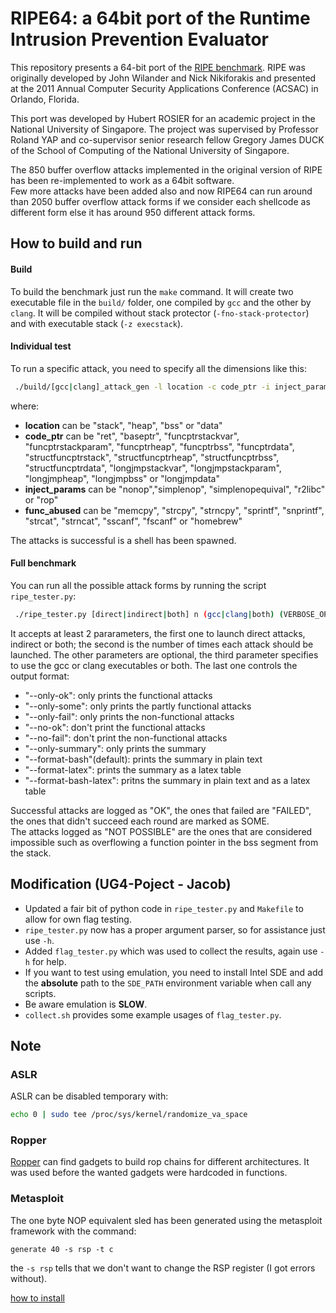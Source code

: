 # RIPE64: a 64bit port of the Runtime Intrusion Prevention Evaluator
This repository presents a 64-bit port of the [RIPE benchmark](https://github.com/johnwilander/RIPE).
RIPE was originally developed by John Wilander and Nick Nikiforakis and
presented at the 2011 Annual Computer Security Applications Conference (ACSAC) in Orlando, Florida.

This port was developed by Hubert ROSIER for an academic project in the National University of Singapore.
The project was supervised by Professor Roland YAP and co-supervisor senior research fellow Gregory James DUCK
of the School of Computing of the National University of Singapore.

The 850 buffer overflow attacks implemented in the original version of RIPE has been re-implemented to work as a 64bit software.  
Few more attacks have been added also and now RIPE64 can run around than 2050 buffer overflow attack forms if
we consider each shellcode as different form else it has around 950 different attack forms.

## How to build and run
#### Build
To build the benchmark just run the `make` command.
It will create two executable file in the `build/` folder, one compiled by
`gcc` and the other by `clang`.
It will be compiled without stack protector (`-fno-stack-protector`) and with executable 
stack (`-z execstack`).  

#### Individual test
To run a specific attack, you need to specify all the dimensions like this:
```bash
 ./build/[gcc|clang]_attack_gen -l location -c code_ptr -i inject_param -t [direct|indirect] -f func_abused [-d t]
```
where:  
  - __location__ can be "stack", "heap", "bss" or "data"
  - __code\_ptr__ can be "ret", "baseptr", "funcptrstackvar", "funcptrstackparam",
"funcptrheap", "funcptrbss", "funcptrdata", "structfuncptrstack", "structfuncptrheap",
"structfuncptrbss", "structfuncptrdata", "longjmpstackvar", "longjmpstackparam",
"longjmpheap", "longjmpbss" or "longjmpdata"
  - __inject\_params__ can be "nonop","simplenop", "simplenopequival", "r2libc" or "rop"
  - __func\_abused__ can be "memcpy", "strcpy", "strncpy", "sprintf", "snprintf",
    "strcat", "strncat", "sscanf", "fscanf" or "homebrew"

The attacks is successful is a shell has been spawned.  

#### Full benchmark
You can run all the possible attack forms by running the script `ripe_tester.py`:  
```bash
 ./ripe_tester.py [direct|indirect|both] n (gcc|clang|both) (VERBOSE_OPTIONS)
```

It accepts at least 2 pararameters, the first one to launch direct attacks, indirect or both;
the second is the number of times each attack should be launched.
The other parameters are optional, the third parameter specifies to use the gcc or clang executables or both.
The last one controls the output format:    
- "--only-ok": only prints the functional attacks  
- "--only-some": only prints the partly functional attacks  
- "--only-fail": only prints the non-functional attacks  
- "--no-ok": don't print the functional attacks  
- "--no-fail": don't print the non-functional attacks  
- "--only-summary": only prints the summary  
- "--format-bash"(default): prints the summary in plain text  
- "--format-latex": prints the summary as a latex table  
- "--format-bash-latex": pritns the summary in plain text and as a latex table  

Successful attacks are logged as "OK", the ones that failed are "FAILED", the ones that didn't succeed each round
are marked as SOME.  
The attacks logged as "NOT POSSIBLE" are the ones that are considered impossible such as overflowing a function pointer in the bss segment from the stack.

## Modification (UG4-Poject - Jacob)
- Updated a fair bit of python code in `ripe_tester.py` and `Makefile` to allow for own flag testing.
- `ripe_tester.py` now has a proper argument parser, so for assistance just use `-h`.
- Added `flag_tester.py` which was used to collect the results, again use `-h` for help.
- If you want to test using emulation, you need to install Intel SDE and add the **absolute** path to the `SDE_PATH` environment variable when call any scripts.
- Be aware emulation is **SLOW**.
- `collect.sh` provides some example usages of `flag_tester.py`.

## Note
### ASLR
ASLR can be disabled temporary with:  
```bash
echo 0 | sudo tee /proc/sys/kernel/randomize_va_space
```

### Ropper
[Ropper](https://github.com/sashs/Ropper) can find gadgets to build rop chains for different architectures.
It was used before the wanted gadgets were hardcoded in functions.

### Metasploit
The one byte NOP equivalent sled has been generated using the metasploit framework 
with the command:  
```
generate 40 -s rsp -t c
```
the `-s rsp` tells that we don't want to change the RSP register (I got errors without).  

[how to install](https://www.darkoperator.com/installing-metasploit-in-ubunt/)
